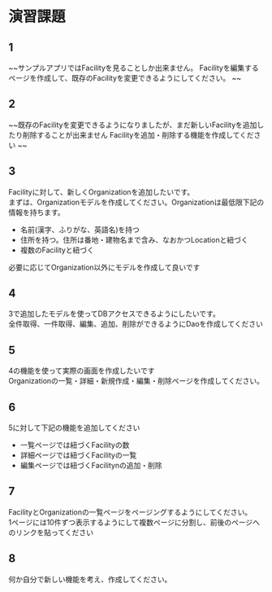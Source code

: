 # 演習課題

## 1

~~サンプルアプリではFacilityを見ることしか出来ません。
Facilityを編集するページを作成して、既存のFacilityを変更できるようにしてください。  ~~

## 2

~~既存のFacilityを変更できるようになりましたが、まだ新しいFacilityを追加したり削除することが出来ません
Facilityを追加・削除する機能を作成してください  ~~

## 3

Facilityに対して、新しくOrganizationを追加したいです。  
まずは、Organizationモデルを作成してください。Organizationは最低限下記の情報を持ちます。  
 - 名前(漢字、ふりがな、英語名)を持つ  
 - 住所を持つ。住所は番地・建物名まで含み、なおかつLocationと紐づく  
 - 複数のFacilityと紐づく  

必要に応じてOrganization以外にモデルを作成して良いです  

## 4

3で追加したモデルを使ってDBアクセスできるようにしたいです。  
全件取得、一件取得、編集、追加、削除ができるようにDaoを作成してください  

## 5

4の機能を使って実際の画面を作成したいです  
Organizationの一覧・詳細・新規作成・編集・削除ページを作成してください。  

## 6

5に対して下記の機能を追加してください  

 - 一覧ページでは紐づくFacilityの数  
 - 詳細ページでは紐づくFacilityの一覧  
 - 編集ページでは紐づくFacilitynの追加・削除  

## 7

FacilityとOrganizationの一覧ページをページングするようにしてください。  
1ページには10件ずつ表示するようにして複数ページに分割し、前後のページへのリンクを貼ってください  

## 8

何か自分で新しい機能を考え、作成してください。  
